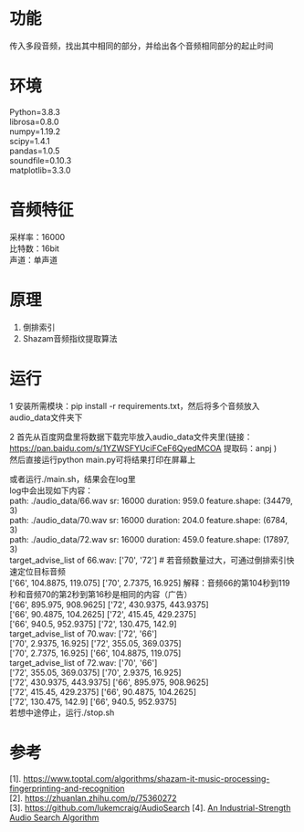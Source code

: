 ﻿# 功能
传入多段音频，找出其中相同的部分，并给出各个音频相同部分的起止时间

# 环境
Python=3.8.3  
librosa=0.8.0  
numpy=1.19.2  
scipy=1.4.1  
pandas=1.0.5  
soundfile=0.10.3  
matplotlib=3.3.0  

# 音频特征
采样率：16000  
比特数：16bit  
声道：单声道  

# 原理
1. 倒排索引  
2. Shazam音频指纹提取算法  

# 运行

1 安装所需模块：pip install -r requirements.txt，然后将多个音频放入audio_data文件夹下  

2 首先从百度网盘里将数据下载完毕放入audio_data文件夹里(链接：https://pan.baidu.com/s/1YZWSFYUciFCeF6QyedMCOA 
提取码：anpj )  
然后直接运行python main.py可将结果打印在屏幕上  

或者运行./main.sh，结果会在log里  
log中会出现如下内容：  
path: ./audio_data/66.wav  sr: 16000  duration: 959.0  feature.shape: (34479, 3)  
path: ./audio_data/70.wav  sr: 16000  duration: 204.0  feature.shape: (6784, 3)  
path: ./audio_data/72.wav  sr: 16000  duration: 459.0  feature.shape: (17897, 3)  
target_advise_list of 66.wav: ['70', '72'] # 若音频数量过大，可通过倒排索引快速定位目标音频  
['66', 104.8875, 119.075] ['70', 2.7375, 16.925] 解释：音频66的第104秒到119秒和音频70的第2秒到第16秒是相同的内容（广告）  
['66', 895.975, 908.9625] ['72', 430.9375, 443.9375]  
['66', 90.4875, 104.2625] ['72', 415.45, 429.2375]  
['66', 940.5, 952.9375] ['72', 130.475, 142.9]  
target_advise_list of 70.wav: ['72', '66']  
['70', 2.9375, 16.925] ['72', 355.05, 369.0375]  
['70', 2.7375, 16.925] ['66', 104.8875, 119.075]  
target_advise_list of 72.wav: ['70', '66']  
['72', 355.05, 369.0375] ['70', 2.9375, 16.925]  
['72', 430.9375, 443.9375] ['66', 895.975, 908.9625]  
['72', 415.45, 429.2375] ['66', 90.4875, 104.2625]  
['72', 130.475, 142.9] ['66', 940.5, 952.9375]  
若想中途停止，运行./stop.sh  

# 参考
[1]. https://www.toptal.com/algorithms/shazam-it-music-processing-fingerprinting-and-recognition  
[2]. https://zhuanlan.zhihu.com/p/75360272  
[3]. https://github.com/lukemcraig/AudioSearch
[4]. [An Industrial-Strength Audio Search Algorithm](https://www.ee.columbia.edu/~dpwe/papers/Wang03-shazam.pdf)